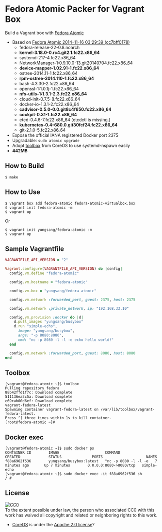 # Fedora Atomic Packer for Vagrant Box

Build a Vagrant box with [Fedora Atomic](http://www.projectatomic.io/)

- Based on [Fedora Atomic 2014-11-16 03:29:39 (cc7bff0178)](http://dl.fedoraproject.org/pub/alt/fedora-atomic/repo/refs/heads/fedora-atomic/rawhide/x86_64/)
	- fedora-release-22-0.8.noarch
	- **kernel-3.18.0-0.rc4.git2.1.fc22.x86_64**
	- systemd-217-4.fc22.x86_64
	- NetworkManager-1:0.9.10.0-13.git20140704.fc22.x86_64
	- **device-mapper-1.02.91-1.fc22.x86_64**
	- ostree-2014.11-1.fc22.x86_64
	- **rpm-ostree-2014.110-1.fc22.x86_64**
	- bash-4.3.30-2.fc22.x86_64
	- openssl-1:1.0.1j-1.fc22.x86_64
	- **nfs-utils-1:1.3.1-2.3.fc22.x86_64**
	- cloud-init-0.7.5-8.fc22.x86_64
	- docker-io-1.3.1-2.fc22.x86_64
	- **cadvisor-0.5.0-0.0.git8c4f650.fc22.x86_64**
	- **cockpit-0.31-1.fc22.x86_64**
	- etcd-0.4.6-7.fc22.x86_64 (etcdctl is missing.)
	- **kubernetes-0.4-680.0.git30fcf24.fc22.x86_64**
	- git-2.1.0-5.fc22.x86_64
- Expose the official IANA registered Docker port 2375
- Upgradable: `sudo atomic upgrade`
- Adopt [toolbox](https://github.com/YungSang/toolbox/tree/fedora-atomic) from CoreOS to use systemd-nspawn easily
- **442MB**

## How to Build

```
$ make
```

## How to Use

```
$ vagrant box add fedora-atomic fedora-atomic-virtualbox.box
$ vagrant init fedora-atomic -m
$ vagrant up
```

Or

```
$ vagrant init yungsang/fedora-atomic -m
$ vagrant up
```

## Sample Vagrantfile

```ruby
VAGRANTFILE_API_VERSION = "2"

Vagrant.configure(VAGRANTFILE_API_VERSION) do |config|
  config.vm.define "fedora-atomic"

  config.vm.hostname = "fedora-atomic"

  config.vm.box = "yungsang/fedora-atomic"

  config.vm.network :forwarded_port, guest: 2375, host: 2375

  config.vm.network :private_network, ip: "192.168.33.10"

  config.vm.provision :docker do |d|
    d.pull_images "yungsang/busybox"
    d.run "simple-echo",
      image: "yungsang/busybox",
      args: "-p 8080:8080",
      cmd: "nc -p 8080 -l -l -e echo hello world!"
  end

  config.vm.network :forwarded_port, guest: 8080, host: 8080
end
```

## Toolbox

```
[vagrant@fedora-atomic ~]$ toolbox
Pulling repository fedora
88b42ffd1f7c: Download complete
511136ea3c5a: Download complete
c69cab00d6ef: Download complete
vagrant-fedora-latest
Spawning container vagrant-fedora-latest on /var/lib/toolbox/vagrant-fedora-latest.
Press ^] three times within 1s to kill container.
[root@fedora-atomic ~]# 
```

## Docker exec

```
[vagrant@fedora-atomic ~]$ sudo docker ps
CONTAINER ID        IMAGE                     COMMAND                CREATED             STATUS              PORTS                    NAMES
f88a6962f536        yungsang/busybox:latest   "nc -p 8080 -l -l -e   7 minutes ago       Up 7 minutes        0.0.0.0:8080->8080/tcp   simple-echo
[vagrant@fedora-atomic ~]$ sudo docker exec -it f88a6962f536 sh
/ # 
```

## License

[![CC0](http://i.creativecommons.org/p/zero/1.0/88x31.png)](http://creativecommons.org/publicdomain/zero/1.0/)  
To the extent possible under law, the person who associated CC0 with this work has waived all copyright and related or neighboring rights to this work.

- [CoreOS](https://coreos.com/) is under the [Apache 2.0 license](http://www.apache.org/licenses/LICENSE-2.0)?
